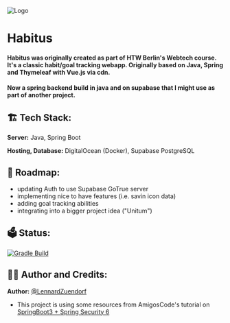 ![Logo](https://github.com/LennardZuendorf/website_zuendorf.me/blob/main/img/projects/habitus_logo_long2.png)

<h1>Habitus</h1>
<h4>Habitus was originally created as part of HTW Berlin's Webtech course. It's a classic habit/goal tracking webapp.
Originally based on Java, Spring and Thymeleaf with Vue.js via cdn.</h4>

<h4>Now a spring backend build in java and on supabase that I might use as part of another project.</h4>

<h2>🏗️ Tech Stack:</h2>

**Server:** Java, Spring Boot

**Hosting, Database:** DigitalOcean (Docker), Supabase PostgreSQL

<h2>🚧 Roadmap:</h2>

- updating Auth to use Supabase GoTrue server
- implementing nice to have features (i.e. savin icon data)
- adding goal tracking abilities
- integrating into a bigger project idea ("Unitum")

<h2>🗳️ Status:</h2>

[![Gradle Build](https://github.com/LennardZuendorf/habitus/actions/workflows/gradle.yml/badge.svg)](https://github.com/LennardZuendorf/habitus/actions/workflows/gradle.yml)

<h2>👨‍💻 Author and Credits:</h2>

**Author:** [@LennardZuendorf](https://github.com/LennardZuendorf)

- This project is using some resources from AmigosCode's tutorial on [SpringBoot3 + Spring Security 6](https://www.youtube.com/watch?v=KxqlJblhzfI&t=2124s&ab_channel=Amigoscode)
